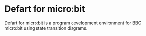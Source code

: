 # Defart for micro:bit
Defart for micro:bit is a program development environment for BBC micro:bit using state transition diagrams.

